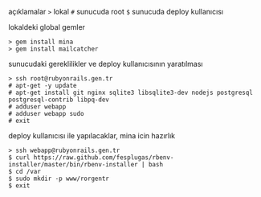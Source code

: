 açıklamalar
`>` lokal
`#` sunucuda root
`$` sunucuda deploy kullanıcısı

lokaldeki global gemler

	> gem install mina
	> gem install mailcatcher

sunucudaki gereklilikler ve deploy kullanıcısının yaratılması

	> ssh root@rubyonrails.gen.tr
	# apt-get -y update
	# apt-get install git nginx sqlite3 libsqlite3-dev nodejs postgresql postgresql-contrib libpq-dev
	# adduser webapp
	# adduser webapp sudo
	# exit

deploy kullanıcısı ile yapılacaklar, mina icin hazırlık

	> ssh webapp@rubyonrails.gen.tr
	$ curl https://raw.github.com/fesplugas/rbenv-installer/master/bin/rbenv-installer | bash
	$ cd /var
	$ sudo mkdir -p www/rorgentr
	$ exit
